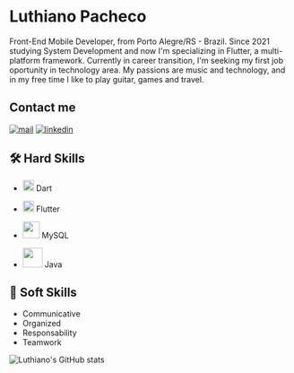 # Luthiano Pacheco
Front-End Mobile Developer, from Porto Alegre/RS - Brazil.
Since 2021 studying System Development and now I'm specializing in Flutter, a multi-platform framework. 
Currently in career transition, I'm seeking my first job oportunity in technology area. 
My passions are music and technology, and in my free time I like to play guitar, games and travel.


## Contact me
[![mail](https://img.shields.io/badge/email-0A66C2?style=for-the-badge&color=black&logo=gmail)](mailto:luthianopacheco@gmail.com) [![linkedin](https://img.shields.io/badge/linkedin-0A66C2?style=for-the-badge&color=black&logo=linkedin&logoColor=blue)](https://www.linkedin.com/in/luthiano-pacheco)



## 🛠 Hard Skills
- <img src="https://github.com/luthianopacheco/luthianopacheco/assets/131195495/da51b468-9c73-4c14-8363-dffcae6acdd2" height=20> Dart

- <img src="https://github.com/luthianopacheco/luthianopacheco/assets/131195495/187de448-25ed-4328-a7d9-943d6af100df" height=20> Flutter

- <img src="https://github.com/luthianopacheco/luthianopacheco/assets/131195495/66822b2c-0212-4d22-aad0-1a48722c93c7" height=30> MySQL

- <img src="https://github.com/luthianopacheco/luthianopacheco/assets/131195495/501ba1c5-c7ba-4708-a0d3-ff6a44c2bbe7" height=35> Java


## 🤝 Soft Skills
- Communicative
- Organized
- Responsability
- Teamwork



![Luthiano's GitHub stats](https://github-readme-stats.vercel.app/api?username=luthianopacheco&show_icons=true&theme=highcontrast)